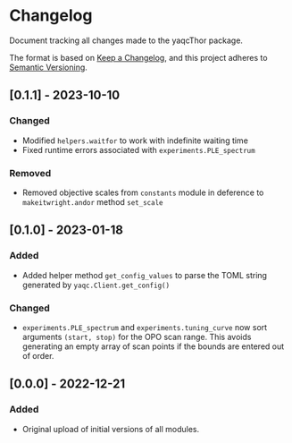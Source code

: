 # Changelog

Document tracking all changes made to the yaqcThor package.

The format is based on [Keep a Changelog](https://keepachangelog.com/en/1.0.0/),
and this project adheres to [Semantic Versioning](https://semver.org/spec/v2.0.0.html).

## [0.1.1] - 2023-10-10

### Changed

- Modified `helpers.waitfor` to work with indefinite waiting time
- Fixed runtime errors associated with `experiments.PLE_spectrum`

### Removed

- Removed objective scales from `constants` module in deference to `makeitwright.andor` method `set_scale`

## [0.1.0] - 2023-01-18

### Added

- Added helper method `get_config_values` to parse the TOML string generated by `yaqc.Client.get_config()`

### Changed

- `experiments.PLE_spectrum` and `experiments.tuning_curve` now sort arguments `(start, stop)` for the OPO scan range. This avoids generating an empty array of scan points if the bounds are entered out of order.

## [0.0.0] - 2022-12-21

### Added

- Original upload of initial versions of all modules.
